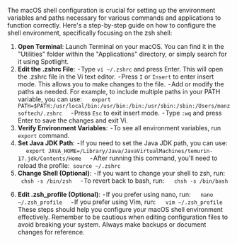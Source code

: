 The macOS shell configuration is crucial for setting up the environment variables and paths necessary for various commands and applications to function correctly. Here's a step-by-step guide on how to configure the shell environment, specifically focusing on the zsh shell:
1. **Open Terminal**: Launch Terminal on your macOS. You can find it in the "Utilities" folder within the "Applications" directory, or simply search for it using Spotlight.
2. **Edit the .zshrc File**:
 - Type `vi ~/.zshrc` and press Enter. This will open the .zshrc file in the Vi text editor.
 - Press `I` or `Insert` to enter insert mode. This allows you to make changes to the file.
 - Add or modify the paths as needed. For example, to include multiple paths in your PATH variable, you can use:
 ```
 export PATH=$PATH:/usr/local/bin:/usr/bin:/bin:/usr/sbin:/sbin:/Users/manzsoftech/.zshrc
 ```
 - Press `Esc` to exit insert mode.
 - Type `:wq` and press Enter to save the changes and exit Vi.
3. **Verify Environment Variables**:
 - To see all environment variables, run `export` command.
4. **Set Java JDK Path**:
 - If you need to set the Java JDK path, you can use:
 ```
 export JAVA_HOME=/Library/Java/JavaVirtualMachines/temurin-17.jdk/Contents/Home
 ```
 - After running this command, you'll need to reload the profile:
 ```source ~/.zshrc```
5. **Change Shell (Optional)**:
 - If you want to change your shell to zsh, run:
 ```
 chsh -s /bin/zsh
 ```
 - To revert back to bash, run:
 ```
 chsh -s /bin/bash
 ```
6. **Edit .zsh_profile (Optional)**:
 - If you prefer using nano, run:
 ```
 nano ~/.zsh_profile
 ```
 - If you prefer using Vim, run:
 ```
 vim ~/.zsh_profile
 ```
These steps should help you configure your macOS shell environment effectively. Remember to be cautious when editing configuration files to avoid breaking your system. Always make backups or document changes for reference.

